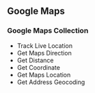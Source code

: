 ## Google Maps

### Google Maps Collection
- Track Live Location
- Get Maps Direction
- Get Distance
- Get Coordinate
- Get Maps Location
- Get Address Geocoding
